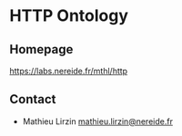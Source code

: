 # HTTP Ontology

## Homepage

https://labs.nereide.fr/mthl/http

## Contact

- Mathieu Lirzin <mathieu.lirzin@nereide.fr>

